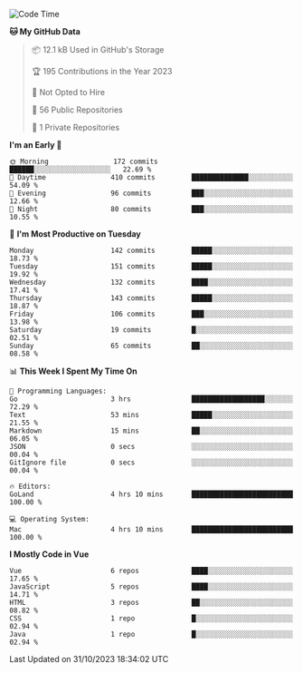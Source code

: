 <!--START_SECTION:waka-->
![Code Time](http://img.shields.io/badge/Code%20Time-911%20hrs%2011%20mins-blue)

**🐱 My GitHub Data** 

> 📦 12.1 kB Used in GitHub's Storage 
 > 
> 🏆 195 Contributions in the Year 2023
 > 
> 🚫 Not Opted to Hire
 > 
> 📜 56 Public Repositories 
 > 
> 🔑 1 Private Repositories 
 > 
**I'm an Early 🐤** 

```text
🌞 Morning                172 commits         ██████░░░░░░░░░░░░░░░░░░░   22.69 % 
🌆 Daytime                410 commits         ██████████████░░░░░░░░░░░   54.09 % 
🌃 Evening                96 commits          ███░░░░░░░░░░░░░░░░░░░░░░   12.66 % 
🌙 Night                  80 commits          ███░░░░░░░░░░░░░░░░░░░░░░   10.55 % 
```
📅 **I'm Most Productive on Tuesday** 

```text
Monday                   142 commits         █████░░░░░░░░░░░░░░░░░░░░   18.73 % 
Tuesday                  151 commits         █████░░░░░░░░░░░░░░░░░░░░   19.92 % 
Wednesday                132 commits         ████░░░░░░░░░░░░░░░░░░░░░   17.41 % 
Thursday                 143 commits         █████░░░░░░░░░░░░░░░░░░░░   18.87 % 
Friday                   106 commits         ███░░░░░░░░░░░░░░░░░░░░░░   13.98 % 
Saturday                 19 commits          █░░░░░░░░░░░░░░░░░░░░░░░░   02.51 % 
Sunday                   65 commits          ██░░░░░░░░░░░░░░░░░░░░░░░   08.58 % 
```


📊 **This Week I Spent My Time On** 

```text
💬 Programming Languages: 
Go                       3 hrs               ██████████████████░░░░░░░   72.29 % 
Text                     53 mins             █████░░░░░░░░░░░░░░░░░░░░   21.55 % 
Markdown                 15 mins             ██░░░░░░░░░░░░░░░░░░░░░░░   06.05 % 
JSON                     0 secs              ░░░░░░░░░░░░░░░░░░░░░░░░░   00.04 % 
GitIgnore file           0 secs              ░░░░░░░░░░░░░░░░░░░░░░░░░   00.04 % 

🔥 Editors: 
GoLand                   4 hrs 10 mins       █████████████████████████   100.00 % 

💻 Operating System: 
Mac                      4 hrs 10 mins       █████████████████████████   100.00 % 
```

**I Mostly Code in Vue** 

```text
Vue                      6 repos             ████░░░░░░░░░░░░░░░░░░░░░   17.65 % 
JavaScript               5 repos             ████░░░░░░░░░░░░░░░░░░░░░   14.71 % 
HTML                     3 repos             ██░░░░░░░░░░░░░░░░░░░░░░░   08.82 % 
CSS                      1 repo              █░░░░░░░░░░░░░░░░░░░░░░░░   02.94 % 
Java                     1 repo              █░░░░░░░░░░░░░░░░░░░░░░░░   02.94 % 
```




 Last Updated on 31/10/2023 18:34:02 UTC
<!--END_SECTION:waka-->
